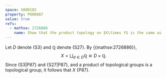 ```yaml
---
space: S000182
property: P000087
value: true
refs:
  - mathse: 2726886
    name: Show that the product topology on $X\times Y$ is the same as the disjoint union topology on $\bigsqcup_{y\in Y}X$.
---
```


Let $D$ denote {S3} and $\mathbb Q$ denote {S27}. By {{mathse:2726886}}, 
$$X = \bigsqcup_{d \in D} \mathbb{Q} \cong D \times \mathbb{Q}.$$
Since {S3|P87} and {S27|P87}, and a product of topological groups is a topological group, it follows that $X$ {P87}.
